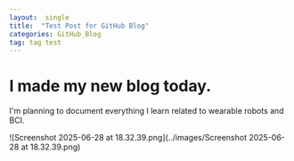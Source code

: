 ```yaml
---
layout:  single
title:  "Test Post for GitHub Blog"
categories: GitHub_Blog
tag: tag test
---
```


# I made my new blog today.

I'm planning to document everything I learn related to wearable robots and BCI.

![Screenshot 2025-06-28 at 18.32.39.png](../images/Screenshot 2025-06-28 at 18.32.39.png)